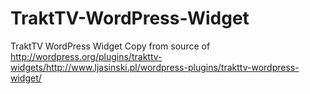 TraktTV-WordPress-Widget
========================

TraktTV WordPress Widget Copy from source of http://wordpress.org/plugins/trakttv-widgets/http://www.ljasinski.pl/wordpress-plugins/trakttv-wordpress-widget/
